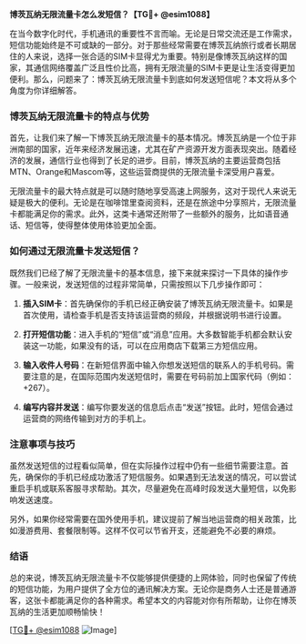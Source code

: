**博茨瓦纳无限流量卡怎么发短信？【TG💪+ @esim1088】**

在当今数字化时代，手机通讯的重要性不言而喻。无论是日常交流还是工作需求，短信功能始终是不可或缺的一部分。对于那些经常需要在博茨瓦纳旅行或者长期居住的人来说，选择一张合适的SIM卡显得尤为重要。特别是像博茨瓦纳这样的国家，其通信网络覆盖广泛且性价比高，拥有无限流量的SIM卡更是让生活变得更加便利。那么，问题来了：博茨瓦纳无限流量卡到底如何发送短信呢？本文将从多个角度为你详细解答。

### 博茨瓦纳无限流量卡的特点与优势

首先，让我们来了解一下博茨瓦纳无限流量卡的基本情况。博茨瓦纳是一个位于非洲南部的国家，近年来经济发展迅速，尤其在矿产资源开发方面表现突出。随着经济的发展，通信行业也得到了长足的进步。目前，博茨瓦纳的主要运营商包括MTN、Orange和Mascom等，这些运营商提供的无限流量卡深受用户喜爱。

无限流量卡的最大特点就是可以随时随地享受高速上网服务，这对于现代人来说无疑是极大的便利。无论是在咖啡馆里查阅资料，还是在旅途中分享照片，无限流量卡都能满足你的需求。此外，这类卡通常还附带了一些额外的服务，比如语音通话、短信等，使得整体使用体验更加全面。

### 如何通过无限流量卡发送短信？

既然我们已经了解了无限流量卡的基本信息，接下来就来探讨一下具体的操作步骤。一般来说，发送短信的过程非常简单，只需按照以下几步操作即可：

1. **插入SIM卡**：首先确保你的手机已经正确安装了博茨瓦纳无限流量卡。如果是首次使用，请检查手机是否支持该运营商的频段，并根据说明书进行设置。
   
2. **打开短信功能**：进入手机的“短信”或“消息”应用。大多数智能手机都会默认安装这一功能，如果没有的话，可以在应用商店下载第三方短信应用。

3. **输入收件人号码**：在新短信界面中输入你想发送短信的联系人的手机号码。需要注意的是，在国际范围内发送短信时，需要在号码前加上国家代码（例如：+267）。

4. **编写内容并发送**：编写你要发送的信息后点击“发送”按钮。此时，短信会通过运营商的网络传输到对方的手机上。

### 注意事项与技巧

虽然发送短信的过程看似简单，但在实际操作过程中仍有一些细节需要注意。首先，确保你的手机已经成功激活了短信服务。如果遇到无法发送的情况，可以尝试重启手机或联系客服寻求帮助。其次，尽量避免在高峰时段发送大量短信，以免影响发送速度。

另外，如果你经常需要在国外使用手机，建议提前了解当地运营商的相关政策，比如漫游费用、套餐限制等。这样不仅可以节省开支，还能避免不必要的麻烦。

### 结语

总的来说，博茨瓦纳无限流量卡不仅能够提供便捷的上网体验，同时也保留了传统的短信功能，为用户提供了全方位的通讯解决方案。无论你是商务人士还是普通游客，这张卡都能满足你的各种需求。希望本文的内容能对你有所帮助，让你在博茨瓦纳的生活更加顺畅愉快！

[[TG💪+ @esim1088](https://t.me/s/esim1088) ![Image](https://i.postimg.cc/4NQfJmqS/Snipaste-2025-05-13-00-14-12.png)]